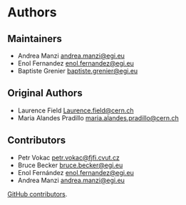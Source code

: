 # Authors

## Maintainers

- Andrea Manzi <andrea.manzi@egi.eu>
- Enol Fernandez <enol.fernandez@egi.eu>
- Baptiste Grenier <baptiste.grenier@egi.eu>

## Original Authors

- Laurence Field <Laurence.field@cern.ch>
- Maria Alandes Pradillo <maria.alandes.pradillo@cern.ch>

## Contributors

- Petr Vokac <petr.vokac@fjfi.cvut.cz>
- Bruce Becker <bruce.becker@egi.eu>
- Enol Fernández <enol.fernandez@egi.eu>
- Andrea Manzi <andrea.manzi@egi.eu>

[GitHub contributors](https://github.com/EGI-Federation/glite-info-update-endpoints/graphs/contributors).
